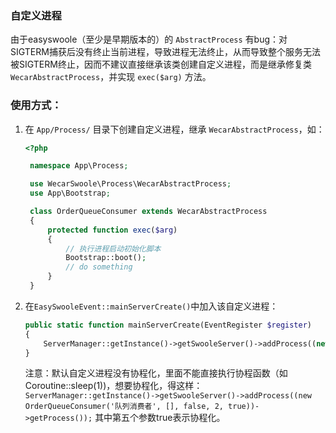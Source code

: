 ### 自定义进程
由于easyswoole（至少是早期版本的）的 `AbstractProcess` 有bug：对SIGTERM捕获后没有终止当前进程，导致进程无法终止，从而导致整个服务无法被SIGTERM终止，因而不建议直接继承该类创建自定义进程，而是继承修复类 `WecarAbstractProcess`，并实现 `exec($arg)` 方法。

### 使用方式：
1. 在 `App/Process/` 目录下创建自定义进程，继承 `WecarAbstractProcess`，如：
   ```php
   <?php

    namespace App\Process;

    use WecarSwoole\Process\WecarAbstractProcess;
    use App\Bootstrap;

    class OrderQueueConsumer extends WecarAbstractProcess
    {
        protected function exec($arg)
        {
            // 执行进程启动初始化脚本
            Bootstrap::boot();
            // do something
        }
    }
    ```
2. 在`EasySwooleEvent::mainServerCreate()`中加入该自定义进程：
    ```php
    public static function mainServerCreate(EventRegister $register)
    {
        ServerManager::getInstance()->getSwooleServer()->addProcess((new OrderQueueConsumer())->getProcess());   
    }
    ```
    
    注意：默认自定义进程没有协程化，里面不能直接执行协程函数（如Coroutine::sleep(1))，想要协程化，得这样：
    `ServerManager::getInstance()->getSwooleServer()->addProcess((new OrderQueueConsumer('队列消费者', [], false, 2, true))->getProcess());`
    其中第五个参数true表示协程化。